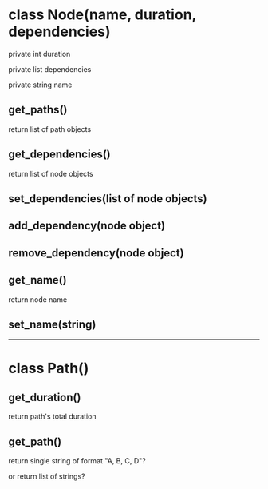 # class Node(name, duration, dependencies)

private int duration

private list dependencies

private string name

## get_paths()
return list of path objects

## get_dependencies()
return list of node objects

## set_dependencies(list of node objects)

## add_dependency(node object)

## remove_dependency(node object)

## get_name()
return node name

## set_name(string)

---
# class Path()

## get_duration()
return path's total duration

## get_path()
return single string of format "A, B, C, D"?

or return list of strings?
